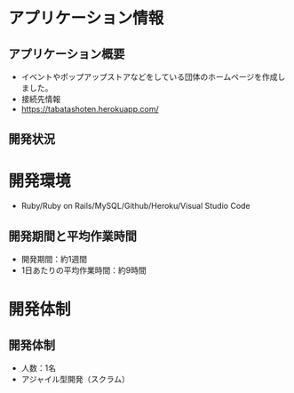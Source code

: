 # アプリケーション情報
## アプリケーション概要
* イベントやポップアップストアなどをしている団体のホームページを作成しました。
* 接続先情報
* https://tabatashoten.herokuapp.com/

## 開発状況
# 開発環境
* Ruby/Ruby on Rails/MySQL/Github/Heroku/Visual Studio Code
## 開発期間と平均作業時間
* 開発期間：約1週間
* 1日あたりの平均作業時間：約9時間
# 開発体制
## 開発体制
* 人数：1名
* アジャイル型開発（スクラム）


